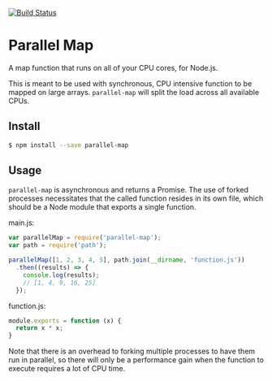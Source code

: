 [![Build Status](https://travis-ci.org/benjamintd/parallel-map.svg?branch=master)](https://travis-ci.org/benjamintd/parallel-map)

# Parallel Map

A map function that runs on all of your CPU cores, for Node.js.

This is meant to be used with synchronous, CPU intensive function to be mapped on large arrays. `parallel-map` will split the load across all available CPUs.

## Install

```sh
$ npm install --save parallel-map
```

## Usage

`parallel-map` is asynchronous and returns a Promise. The use of forked processes necessitates that the called function resides in its own file, which should be a Node module that exports a single function.

main.js:
```js
var parallelMap = require('parallel-map');
var path = require('path');

parallelMap([1, 2, 3, 4, 5], path.join(__dirname, 'function.js'))
  .then((results) => {
    console.log(results);
    // [1, 4, 9, 16, 25]
  });
```

function.js:
```js
module.exports = function (x) {
  return x * x;
}
```

Note that there is an overhead to forking multiple processes to have them run in parallel, so there will only be a performance gain when the function to execute requires a lot of CPU time.
